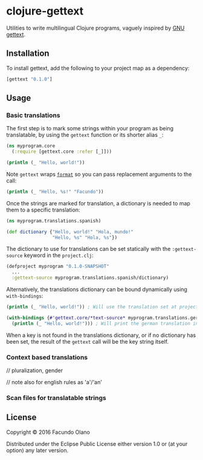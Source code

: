 # clojure-gettext

Utilities to write multilingual Clojure programs, vaguely inspired by [GNU gettext](https://www.gnu.org/software/gettext/).

## Installation

To install gettext, add the following to your project map as a dependency:

```clojure
[gettext "0.1.0"]
```

## Usage

### Basic translations

The first step is to mark some strings within your program as being translatable,
by using the `gettext` function or its shorter alias `_`:

```clojure
(ns myprogram.core
  (:require [gettext.core :refer [_]]))

(println (_ "Hello, world!"))
```

Note `gettext` wraps [`format`](https://clojuredocs.org/clojure.core/format) so
you can pass replacement arguments to the call:

```clojure
(println (_ "Hello, %s!" "Facundo"))
```

Once the strings are marked for translation, a dictionary is needed to map them
to a specific translation:

```clojure
(ns myprogram.translations.spanish)

(def dictionary {"Hello, world!" "Hola, mundo!"
                 "Hello, %s" "Hola, %s"})
```

The dictionary to use for translations can be set statically with the
`:gettext-source` keyword in the `project.clj`:

```clojure
(defproject myprogram "0.1.0-SNAPSHOT"
  ...
  :gettext-source myprogram.translations.spanish/dictionary)
```

Alternatively, the translations dictionary can be bound dynamically using
`with-bindings`:

```clojure
(println (_ "Hello, world!")) ; Will use the translation set at project.clj or return the key if none set

(with-bindings {#'gettext.core/*text-source* myprogram.translations.german/dictionary}
  (println (_ "Hello, world!"))) ; Will print the german translation instead

```

When a key is not found in the translations dictionary, or if no dictionary
has been set, the result of the `gettext` call will be the key string itself.

### Context based translations

// pluralization, gender

// note also for english rules as 'a'/'an'

### Scan files for translatable strings

## License

Copyright © 2016 Facundo Olano

Distributed under the Eclipse Public License either version 1.0 or (at
your option) any later version.
